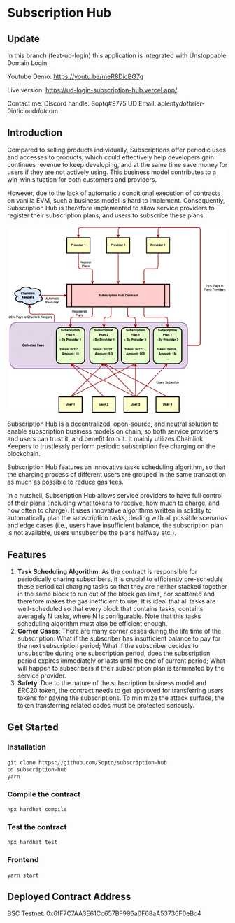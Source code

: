 # Subscription Hub

## Update

In this branch (feat-ud-login) this application is integrated with Unstoppable Domain Login

Youtube Demo: https://youtu.be/meR8DicBG7g

Live version: https://ud-login-subscription-hub.vercel.app/

Contact me: Discord handle: Soptq#9775 UD Email: aplenty$dot$brier-0i$at$icloud$dot$com

## Introduction

Compared to selling products individually, Subscriptions offer periodic uses and accesses to products, which could effectively help developers gain continues revenue to keep developing, and at the same time save money for users if they are not actively using. This business model contributes to a win-win situation for both customers and providers.

However, due to the lack of automatic / conditional execution of contracts on vanilla EVM, such a business model is hard to implement. Consequently, Subscription Hub is therefore implemented to allow service providers to register their subscription plans, and users to subscribe these plans.

![Architecture](./src/SubscriptionHubArchi.png)

Subscription Hub is a decentralized, open-source, and neutral solution to enable subscription business models on chain, so both service providers and users can trust it, and benefit from it. It mainly utilizes Chainlink Keepers to trustlessly perform periodic subscription fee charging on the blockchain.

Subscription Hub features an innovative tasks scheduling algorithm, so that the charging process of different users are grouped in the same transaction as much as possible to reduce gas fees.

In a nutshell, Subscription Hub allows service providers to have full control of their plans (including what tokens to receive, how much to charge, and how often to charge). It uses innovative algorithms written in solidity to automatically plan the subscription tasks, dealing with all possible scenarios and edge cases (i.e., users have insufficient balance, the subscription plan is not available, users unsubscribe the plans halfway etc.).

## Features

1. **Task Scheduling Algorithm**: As the contract is responsible for periodically charing subscribers, it is crucial to efficiently pre-schedule these periodical charging tasks so that they are neither stacked together in the same block to run out of the block gas limit, nor scattered and therefore makes the gas inefficient to use. It is ideal that all tasks are well-scheduled so that every block that contains tasks, contains averagely N tasks, where N is configurable. Note that this tasks scheduling algorithm must also be efficient enough.
2. **Corner Cases**: There are many corner cases during the life time of the subscription: What if the subscriber has insufficient balance to pay for the next subscription period; What if the subscriber decides to unsubscribe during one subscription period, does the subscription period expires immediately or lasts until the end of current period; What will happen to subscribers if their subscription plan is terminated by the service provider.
3. **Safety**: Due to the nature of the subscription business model and ERC20 token, the contract needs to get approved for transferring users tokens for paying the subscriptions. To minimize the attack surface, the token transferring related codes must be protected seriously.

## Get Started
### Installation

```shell
git clone https://github.com/Soptq/subscription-hub
cd subscription-hub
yarn
```

### Compile the contract

```shell
npx hardhat compile
```

### Test the contract

```shell
npx hardhat test
```

### Frontend

```shell
yarn start
```

## Deployed Contract Address

BSC Testnet: 0x6fF7C7AA3E61Cc657BF996a0F68aA53736F0eBc4
